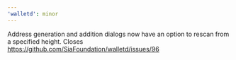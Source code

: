 ```yaml
---
'walletd': minor
---
```


Address generation and addition dialogs now have an option to rescan from a specified height. Closes https://github.com/SiaFoundation/walletd/issues/96
